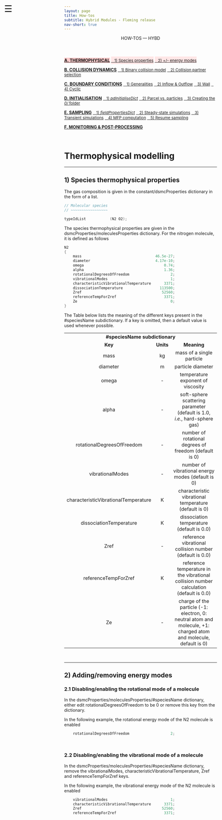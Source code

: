 ```yaml
---
layout: page
title: How-tos
subtitle: Hybrid Modules - Fleming release
nav-short: true
---
```


<div id="mySidenav" class="sidenav">
  <a href="javascript:void(0)" class="closebtn" onclick="closeNav()"><i class='fa fa-times'></i></a>
  <header>HOW-TOS — HYBD</header>
  <a href="https://hystrath.github.io/how-tos-picdsmc-fleming/how-tos-picdsmc-fleming-thermophysical/" style="background-color:#FFCCCC"><b>A. THERMOPHYSICAL</b></a>
  <a href="https://hystrath.github.io/how-tos-picdsmc-fleming/how-tos-picdsmc-fleming-thermophysical/#1-species-thermophysical-properties" style="background-color:#FFE6E6; padding-top:4px; padding-bottom:4px"><span style="font-size:13px">&nbsp;&nbsp; 1) Species properties</span></a>
  <a href="https://hystrath.github.io/how-tos-picdsmc-fleming/how-tos-picdsmc-fleming-thermophysical/#2-addingremoving-energy-modes"  style="background-color:#FFE6E6; padding-top:4px"><span style="font-size:13px">&nbsp;&nbsp; 2) +/- energy modes</span></a>

  <a href="https://hystrath.github.io/how-tos-picdsmc-fleming/how-tos-picdsmc-fleming-collision-dynamics"><b>B. COLLISION DYNAMICS</b></a>
  <a href="https://hystrath.github.io/how-tos-picdsmc-fleming/how-tos-picdsmc-fleming-collision-dynamics/#1-binary-collision-model"  style="padding-top:4px"><span style="font-size:13px">&nbsp;&nbsp; 1) Binary collision model</span></a>
  <a href="https://hystrath.github.io/how-tos-picdsmc-fleming/how-tos-picdsmc-fleming-collision-dynamics/#2-collision-partner-selection"  style="padding-top:4px; padding-bottom:4px"><span style="font-size:13px">&nbsp;&nbsp; 2) Collision partner selection</span></a>

  <a href="https://hystrath.github.io/how-tos-picdsmc-fleming/how-tos-picdsmc-fleming-boundary-conditions"><b>C. BOUNDARY CONDITIONS</b></a>
  <a href="https://hystrath.github.io/how-tos-picdsmc-fleming/how-tos-picdsmc-fleming-boundary-conditions/#1-generalities"  style="padding-top:4px; padding-bottom:4px"><span style="font-size:13px">&nbsp;&nbsp; 1) Generalities</span></a>
  <a href="https://hystrath.github.io/how-tos-picdsmc-fleming/how-tos-picdsmc-fleming-boundary-conditions/#2-inflow--outflow-boundary-conditions"  style="padding-top:4px; padding-bottom:4px"><span style="font-size:13px">&nbsp;&nbsp; 2) Inflow & Outflow</span></a>
  <a href="https://hystrath.github.io/how-tos-picdsmc-fleming/how-tos-picdsmc-fleming-boundary-conditions/#3-wall-boundary-conditions"  style="padding-top:4px; padding-bottom:4px"><span style="font-size:13px">&nbsp;&nbsp; 3) Wall</span></a>
  <a href="https://hystrath.github.io/how-tos-picdsmc-fleming/how-tos-picdsmc-fleming-boundary-conditions/#4-cyclic-boundary-conditions"  style="padding-top:4px"><span style="font-size:13px">&nbsp;&nbsp; 4) Cyclic</span></a>
  
  <a href="https://hystrath.github.io/how-tos-picdsmc-fleming/how-tos-picdsmc-fleming-initialisation/"><b>D. INITIALISATION</b></a>
  <a href="https://hystrath.github.io/how-tos-picdsmc-fleming/how-tos-picdsmc-fleming-initialisation/#1-the-pdinitialisedict-dictionary"  style="padding-top:4px; padding-bottom:4px"><span style="font-size:13px">&nbsp;&nbsp; 1) <i>pdInitialiseDict</i></span></a>
  <a href="https://hystrath.github.io/how-tos-picdsmc-fleming/how-tos-picdsmc-fleming-initialisation/#2-dsmc-parcel-vs-real-particles"  style="padding-top:4px; padding-bottom:4px"><span style="font-size:13px">&nbsp;&nbsp; 2) Parcel vs. particles</span></a>
  <a href="https://hystrath.github.io/how-tos-picdsmc-fleming/how-tos-picdsmc-fleming-initialisation/#3-creating-the-0-folder"  style="padding-top:4px"><span style="font-size:13px">&nbsp;&nbsp; 3) Creating the <i>0/</i> folder</span></a>
  
  <a href="https://hystrath.github.io/how-tos-picdsmc-fleming/how-tos-picdsmc-fleming-sampling/"><b>E. SAMPLING</b></a>
  <a href="https://hystrath.github.io/how-tos-picdsmc-fleming/how-tos-picdsmc-fleming-sampling/#1-the-fieldpropertiesdict-dictionary"  style="padding-top:4px; padding-bottom:4px"><span style="font-size:13px">&nbsp;&nbsp; 1) <i>fieldPropertiesDict</i></span></a>
  <a href="https://hystrath.github.io/how-tos-picdsmc-fleming/how-tos-picdsmc-fleming-sampling/#2-steady-state-simulations"  style="padding-top:4px; padding-bottom:4px"><span style="font-size:13px">&nbsp;&nbsp; 2) Steady-state simulations</span></a>
  <a href="https://hystrath.github.io/how-tos-picdsmc-fleming/how-tos-picdsmc-fleming-sampling/#3-transient-simulations" style="padding-top:4px; padding-bottom:4px"><span style="font-size:13px">&nbsp;&nbsp; 3) Transient simulations</span></a>
  <a href="https://hystrath.github.io/how-tos-picdsmc-fleming/how-tos-picdsmc-fleming-sampling/#4-mean-free-path-computation"  style="padding-top:4px; padding-bottom:4px"><span style="font-size:13px">&nbsp;&nbsp; 4) MFP computation</span></a>
  <a href="https://hystrath.github.io/how-tos-picdsmc-fleming/how-tos-picdsmc-fleming-sampling/#5-resume-sampling" style="padding-top:4px"><span style="font-size:13px">&nbsp;&nbsp; 5) Resume sampling</span></a>
  
  <a href="https://hystrath.github.io/how-tos-picdsmc-fleming/how-tos-picdsmc-fleming/#f-monitoring--post-processing"><b>F. MONITORING & POST-PROCESSING</b></a>
</div>

<span style="position: fixed;font-size:30px;cursor:pointer; margin:0px; top:60px;left:30px;" onclick="reopenNav()">&#9776;</span>

<script>
function openNav() {
  document.getElementById("mySidenav").style.width = "225px";
  document.getElementById("mySidenav").style.transition = "0s";
}

function closeNav() {
  document.getElementById("mySidenav").style.width = "0px";
}

function reopenNav() {
  document.getElementById("mySidenav").style.width = "225px";
  document.getElementById("mySidenav").style.transition = "0.5s";
}

openNav()
</script>

&nbsp; 

# Thermophysical modelling

---  
## 1) Species thermophysical properties

The gas composition is given in the <dirname>constant/</dirname><dict>dsmcProperties</dict> dictionary in the form of a list.

```c++
// Molecular species
// ~~~~~~~~~~~~~~~~~

typeIdList           (N2 O2);
```

The species thermophysical properties are given in the <dict>dsmcProperties</dict>/<subdict>moleculesProperties</subdict> dictionary. For the nitrogen molecule, it is defined as follows
    
```c++
N2
{
    mass                                  46.5e-27;
    diameter                              4.17e-10;
    omega                                     0.74;
    alpha                                     1.36;
    rotationalDegreesOfFreedom                   2;
    vibrationalModes                             1;
    characteristicVibrationalTemperature      3371;
    dissociationTemperature                 113500;
    Zref                                     52560;
    referenceTempForZref                      3371;
    Ze                                           0;
}
```

The Table below lists the meaning of the different keys present in the <subdict>#speciesName</subdict> subdictionary. 
If a <dictkey>key</dictkey> is omitted, then a <dictval>default value</dictval> is used whenever possible.

<table>
  <tr>
    <td align="center" colspan="3"><b><subdict>#speciesName</subdict> subdictionary</b></td>
  </tr>
  <tr>
    <td align="center"><b>Key</b></td>
    <td align="center"><b>Units</b></td>
    <td align="center"><b>Meaning</b></td>
  </tr>
  <tr>
    <td align="center"><dictkey>mass</dictkey></td>
    <td align="center"> kg </td>
    <td align="center">mass of a single particle</td>
  </tr>
  <tr>
    <td align="center"><dictkey>diameter</dictkey></td>
    <td align="center"> m </td>  
    <td align="center">particle diameter </td>
  </tr>
  <tr>
    <td align="center"><dictkey>omega</dictkey></td>
    <td align="center"> - </td>  
    <td align="center">temperature exponent of viscosity</td>
  </tr>
  <tr>
    <td align="center"><dictkey>alpha</dictkey></td>
    <td align="center"> - </td>  
    <td align="center">soft-sphere scattering parameter (default is <dictval>1.0</dictval>, <i>i.e.</i>, hard-sphere gas)</td>
  </tr>
  <tr>
    <td align="center"><dictkey>rotationalDegreesOfFreedom</dictkey></td>
    <td align="center"> - </td>  
    <td align="center">number of rotational degrees of freedom (default is <dictval>0</dictval>)</td>
  </tr>
  <tr>
    <td align="center"><dictkey>vibrationalModes</dictkey></td>
    <td align="center"> - </td>  
    <td align="center">number of vibrational energy modes (default is <dictval>0</dictval>)</td>
  </tr>
  <tr>
    <td align="center"><dictkey>characteristicVibrationalTemperature</dictkey></td>
    <td align="center"> K </td>  
    <td align="center">characteristic vibrational temperature (default is <dictval>0</dictval>)</td>
  </tr>
  <tr>
    <td align="center"><dictkey>dissociationTemperature</dictkey></td>
    <td align="center"> K </td>  
    <td align="center">dissociation temperature (default is <dictval>0.0</dictval>)</td>
  </tr>
  <tr>
    <td align="center"><dictkey>Zref</dictkey></td>
    <td align="center"> - </td>  
    <td align="center"> reference vibrational collision number (default is <dictval>0.0</dictval>)</td>
  </tr>
  <tr>
    <td align="center"><dictkey>referenceTempForZref</dictkey></td>
    <td align="center"> K </td>  
    <td align="center"> reference temperature in the vibrational collision number calculation (default is <dictval>0.0</dictval>)</td>
  </tr>
  <tr>
    <td align="center"><dictkey>Ze</dictkey></td>
    <td align="center"> - </td>  
    <td align="center">charge of the particle (<dictval>-1</dictval>: electron, <dictval>0</dictval>: neutral atom and molecule, <dictval>+1</dictval>: charged atom and molecule, default is <dictval>0</dictval>) </td>
  </tr>
</table>

&nbsp;

---  
## 2) Adding/removing energy modes

### 2.1 Disabling/enabling the rotational mode of a molecule 

In the <dict>dsmcProperties</dict>/<subdict>moleculesProperties/#speciesName</subdict> dictionary, either edit  <dictkey>rotationalDegreesOfFreedom</dictkey> to be <dictval>0</dictval> or remove this key from the dictionary.  

In the following example, the rotational energy mode of the N2 molecule is enabled  

```c++
    rotationalDegreesOfFreedom                   2;
```

&nbsp;

### 2.2 Disabling/enabling the vibrational mode of a molecule 

In the <dict>dsmcProperties</dict>/<subdict>moleculesProperties/#speciesName</subdict> dictionary, remove the <dictkey>vibrationalModes</dictkey>, <dictkey>characteristicVibrationalTemperature</dictkey>, <dictkey>Zref</dictkey> and <dictkey>referenceTempForZref</dictkey> keys.  

In the following example, the vibrational energy mode of the N2 molecule is enabled  

```c++
    vibrationalModes                             1;
    characteristicVibrationalTemperature      3371;
    Zref                                     52560;
    referenceTempForZref                      3371;
```

